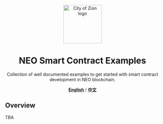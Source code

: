 <p align="center">
  <img 
    src="http://res.cloudinary.com/vidsy/image/upload/v1503160820/CoZ_Icon_DARKBLUE_200x178px_oq0gxm.png" 
    width="125px"
    alt="City of Zion logo">
</p>

<p align="center" style="font-size: 32px;">
  <h1 align="center">NEO Smart Contract Examples</h1>
</p>

<p align="center">
  Collection of well documented examples to get started with smart contract development in NEO blockchain.
</p>

<p align="center">
  <a href="#en"><strong>English</strong></a> /
  <a href="#cn"><strong>中文</strong></a>
</p>

## Overview

TBA
